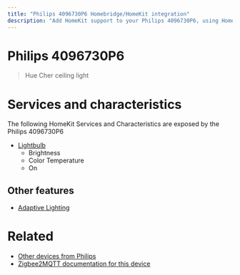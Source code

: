 ```yaml
---
title: "Philips 4096730P6 Homebridge/HomeKit integration"
description: "Add HomeKit support to your Philips 4096730P6, using Homebridge, Zigbee2MQTT and homebridge-z2m."
---
```

<!---
This file has been GENERATED using src/docgen/docgen.ts
DO NOT EDIT THIS FILE MANUALLY!
-->
# Philips 4096730P6
> Hue Cher ceiling light


# Services and characteristics
The following HomeKit Services and Characteristics are exposed by
the Philips 4096730P6

* [Lightbulb](../../light.md)
  * Brightness
  * Color Temperature
  * On


## Other features
* [Adaptive Lighting](../../light.md)


# Related
* [Other devices from Philips](../index.md#philips)
* [Zigbee2MQTT documentation for this device](https://www.zigbee2mqtt.io/devices/4096730P6.html)